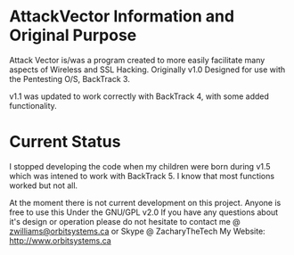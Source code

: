 # AttackVector Information and Original Purpose

Attack Vector is/was a program created to more easily facilitate many aspects of Wireless and SSL Hacking. Originally v1.0 Designed for use with the Pentesting O/S, BackTrack 3.

v1.1 was updated to work correctly with BackTrack 4, with some added functionality.

# Current Status

I stopped developing the code when my children were born during v1.5 which was intened to work with BackTrack 5. I know that most functions worked but not all. 

At the moment there is not current development on this project. Anyone is free to use this Under the GNU/GPL v2.0
If you have any questions about it's design or operation please do not hesitate to contact me @
zwilliams@orbitsystems.ca
or Skype @
ZacharyTheTech
My Website:
http://www.orbitsystems.ca

